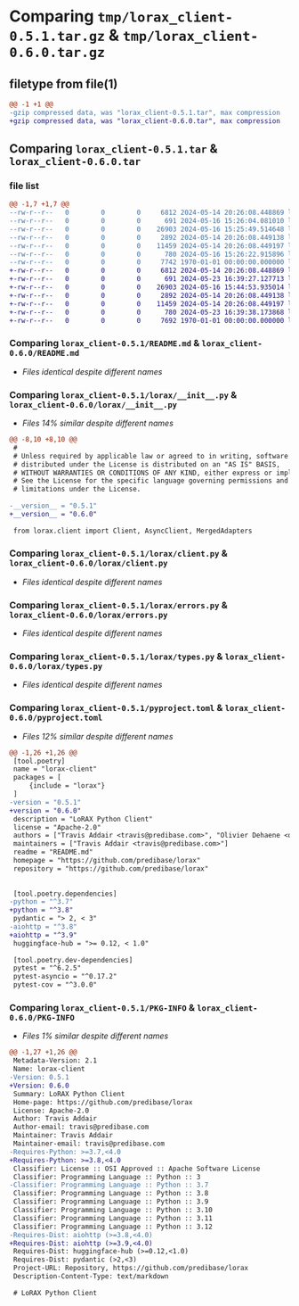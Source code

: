 # Comparing `tmp/lorax_client-0.5.1.tar.gz` & `tmp/lorax_client-0.6.0.tar.gz`

## filetype from file(1)

```diff
@@ -1 +1 @@
-gzip compressed data, was "lorax_client-0.5.1.tar", max compression
+gzip compressed data, was "lorax_client-0.6.0.tar", max compression
```

## Comparing `lorax_client-0.5.1.tar` & `lorax_client-0.6.0.tar`

### file list

```diff
@@ -1,7 +1,7 @@
--rw-r--r--   0        0        0     6812 2024-05-14 20:26:08.448869 lorax_client-0.5.1/README.md
--rw-r--r--   0        0        0      691 2024-05-16 15:26:04.081010 lorax_client-0.5.1/lorax/__init__.py
--rw-r--r--   0        0        0    26903 2024-05-16 15:25:49.514648 lorax_client-0.5.1/lorax/client.py
--rw-r--r--   0        0        0     2892 2024-05-14 20:26:08.449138 lorax_client-0.5.1/lorax/errors.py
--rw-r--r--   0        0        0    11459 2024-05-14 20:26:08.449197 lorax_client-0.5.1/lorax/types.py
--rw-r--r--   0        0        0      780 2024-05-16 15:26:22.915896 lorax_client-0.5.1/pyproject.toml
--rw-r--r--   0        0        0     7742 1970-01-01 00:00:00.000000 lorax_client-0.5.1/PKG-INFO
+-rw-r--r--   0        0        0     6812 2024-05-14 20:26:08.448869 lorax_client-0.6.0/README.md
+-rw-r--r--   0        0        0      691 2024-05-23 16:39:27.127713 lorax_client-0.6.0/lorax/__init__.py
+-rw-r--r--   0        0        0    26903 2024-05-16 15:44:53.935014 lorax_client-0.6.0/lorax/client.py
+-rw-r--r--   0        0        0     2892 2024-05-14 20:26:08.449138 lorax_client-0.6.0/lorax/errors.py
+-rw-r--r--   0        0        0    11459 2024-05-14 20:26:08.449197 lorax_client-0.6.0/lorax/types.py
+-rw-r--r--   0        0        0      780 2024-05-23 16:39:38.173868 lorax_client-0.6.0/pyproject.toml
+-rw-r--r--   0        0        0     7692 1970-01-01 00:00:00.000000 lorax_client-0.6.0/PKG-INFO
```

### Comparing `lorax_client-0.5.1/README.md` & `lorax_client-0.6.0/README.md`

 * *Files identical despite different names*

### Comparing `lorax_client-0.5.1/lorax/__init__.py` & `lorax_client-0.6.0/lorax/__init__.py`

 * *Files 14% similar despite different names*

```diff
@@ -8,10 +8,10 @@
 #
 # Unless required by applicable law or agreed to in writing, software
 # distributed under the License is distributed on an "AS IS" BASIS,
 # WITHOUT WARRANTIES OR CONDITIONS OF ANY KIND, either express or implied.
 # See the License for the specific language governing permissions and
 # limitations under the License.
 
-__version__ = "0.5.1"
+__version__ = "0.6.0"
 
 from lorax.client import Client, AsyncClient, MergedAdapters
```

### Comparing `lorax_client-0.5.1/lorax/client.py` & `lorax_client-0.6.0/lorax/client.py`

 * *Files identical despite different names*

### Comparing `lorax_client-0.5.1/lorax/errors.py` & `lorax_client-0.6.0/lorax/errors.py`

 * *Files identical despite different names*

### Comparing `lorax_client-0.5.1/lorax/types.py` & `lorax_client-0.6.0/lorax/types.py`

 * *Files identical despite different names*

### Comparing `lorax_client-0.5.1/pyproject.toml` & `lorax_client-0.6.0/pyproject.toml`

 * *Files 12% similar despite different names*

```diff
@@ -1,26 +1,26 @@
 [tool.poetry]
 name = "lorax-client"
 packages = [
     {include = "lorax"}
 ]
-version = "0.5.1"
+version = "0.6.0"
 description = "LoRAX Python Client"
 license = "Apache-2.0"
 authors = ["Travis Addair <travis@predibase.com>", "Olivier Dehaene <olivier@huggingface.co>"]
 maintainers = ["Travis Addair <travis@predibase.com>"]
 readme = "README.md"
 homepage = "https://github.com/predibase/lorax"
 repository = "https://github.com/predibase/lorax"
 
 
 [tool.poetry.dependencies]
-python = "^3.7"
+python = "^3.8"
 pydantic = "> 2, < 3"
-aiohttp = "^3.8"
+aiohttp = "^3.9"
 huggingface-hub = ">= 0.12, < 1.0"
 
 [tool.poetry.dev-dependencies]
 pytest = "^6.2.5"
 pytest-asyncio = "^0.17.2"
 pytest-cov = "^3.0.0"
```

### Comparing `lorax_client-0.5.1/PKG-INFO` & `lorax_client-0.6.0/PKG-INFO`

 * *Files 1% similar despite different names*

```diff
@@ -1,27 +1,26 @@
 Metadata-Version: 2.1
 Name: lorax-client
-Version: 0.5.1
+Version: 0.6.0
 Summary: LoRAX Python Client
 Home-page: https://github.com/predibase/lorax
 License: Apache-2.0
 Author: Travis Addair
 Author-email: travis@predibase.com
 Maintainer: Travis Addair
 Maintainer-email: travis@predibase.com
-Requires-Python: >=3.7,<4.0
+Requires-Python: >=3.8,<4.0
 Classifier: License :: OSI Approved :: Apache Software License
 Classifier: Programming Language :: Python :: 3
-Classifier: Programming Language :: Python :: 3.7
 Classifier: Programming Language :: Python :: 3.8
 Classifier: Programming Language :: Python :: 3.9
 Classifier: Programming Language :: Python :: 3.10
 Classifier: Programming Language :: Python :: 3.11
 Classifier: Programming Language :: Python :: 3.12
-Requires-Dist: aiohttp (>=3.8,<4.0)
+Requires-Dist: aiohttp (>=3.9,<4.0)
 Requires-Dist: huggingface-hub (>=0.12,<1.0)
 Requires-Dist: pydantic (>2,<3)
 Project-URL: Repository, https://github.com/predibase/lorax
 Description-Content-Type: text/markdown
 
 # LoRAX Python Client
```

